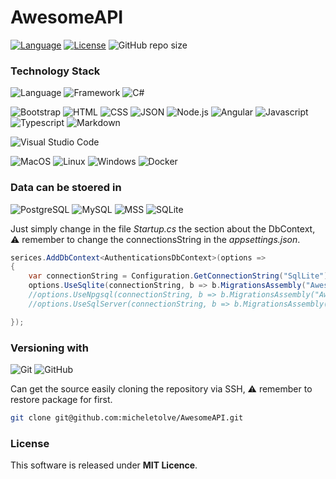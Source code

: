 # AwesomeAPI

[![Language](https://img.shields.io/badge/language-C%23-green.svg)](https://docs.microsoft.com/en-us/dotnet/csharp/)
[![License](https://img.shields.io/badge/license-MIT-blue.svg)](https://mit-license.org/)
![GitHub repo size](https://img.shields.io/github/repo-size/micheletolve/AwesomeAPI)

### Technology Stack
![Language](https://img.shields.io/badge/-C%20Sharp-grey?style=for-the-badge&logo=csharp&logoWidth=20&logoColor=white&labelColor=blue)
![Framework](https://img.shields.io/badge/-DotNet5-grey?style=for-the-badge&logo=dotnet&logoWidth=20&logoColor=white&labelColor=blue)
![C#](https://img.shields.io/badge/-CSharp-grey?style=for-the-badge&logo=csharp&logoWidth=20&logoColor=white&labelColor=blue)

![Bootstrap](https://img.shields.io/badge/-Bootstrap-grey?style=for-the-badge&logo=bootstrap&logoWidth=20&logoColor=white&labelColor=blue)
![HTML](https://img.shields.io/badge/-HTML-grey?style=for-the-badge&logo=html5&logoWidth=20&logoColor=white&labelColor=blue)
![CSS](https://img.shields.io/badge/-CSS-grey?style=for-the-badge&logo=css3&logoWidth=20&logoColor=white&labelColor=blue)
![JSON](https://img.shields.io/badge/-JSON-grey?style=for-the-badge&logo=json&logoWidth=20&logoColor=white&labelColor=blue)
![Node.js](https://img.shields.io/badge/-Node.js-grey?style=for-the-badge&logo=node.js&logoWidth=20&logoColor=white&labelColor=blue)
![Angular](https://img.shields.io/badge/-Angular-grey?style=for-the-badge&logo=angularjs&logoWidth=20&logoColor=white&labelColor=blue)
![Javascript](https://img.shields.io/badge/-javascript-grey?style=for-the-badge&logo=javascript&logoWidth=20&logoColor=white&labelColor=blue)
![Typescript](https://img.shields.io/badge/-typescript-grey?style=for-the-badge&logo=typescript&logoWidth=20&logoColor=white&labelColor=blue)
![Markdown](https://img.shields.io/badge/-Markdown-grey?style=for-the-badge&logo=markdown&logoWidth=20&logoColor=white&labelColor=blue)

![Visual Studio Code](https://img.shields.io/badge/-Visual%20Studio%20Code-grey?style=for-the-badge&logo=visual-studio-code&logoWidth=20&logoColor=white&labelColor=blue)

![MacOS](https://img.shields.io/badge/-BigSur-grey?style=for-the-badge&logo=macos&labelColor=blue&logoWidth=20&logoColor=white)
![Linux](https://img.shields.io/badge/-Debian-grey?style=for-the-badge&logo=linux&labelColor=blue&logoWidth=20&logoColor=white)
![Windows](https://img.shields.io/badge/-Win10-grey?style=for-the-badge&logo=windows&labelColor=blue&logoWidth=20&logoColor=white)
![Docker](https://img.shields.io/badge/-Docker%20Ready-grey?style=for-the-badge&logo=docker&labelColor=blue&logoWidth=20&logoColor=white)

### Data can be stoered in
![PostgreSQL](https://img.shields.io/badge/-PostgreSQL-grey?style=for-the-badge&logo=postgresql&logoColor=black&labelColor=cyan&logoWidth=20)
![MySQL](https://img.shields.io/badge/-MySQL-grey?style=for-the-badge&logo=mysql&logoColor=black&labelColor=cyan&logoWidth=20)
![MSS](https://img.shields.io/badge/-MSSQLServer-grey?style=for-the-badge&logo=microsoftsqlserver&logoColor=black&labelColor=cyan&logoWidth=20)
![SQLite](https://img.shields.io/badge/-SQLite-grey?style=for-the-badge&logo=sqlite&logoColor=black&labelColor=cyan&logoWidth=20)

Just simply change in the file <i>Startup.cs</i> the section about the DbContext, ⚠️  remember to change the connectionsString in the <i>appsettings.json</i>.
```c#
serices.AddDbContext<AuthenticationsDbContext>(options =>
{
    var connectionString = Configuration.GetConnectionString("SqlLite");
    options.UseSqlite(connectionString, b => b.MigrationsAssembly("AwesomeAPI"));
    //options.UseNpgsql(connectionString, b => b.MigrationsAssembly("AwesomeAPI"));
    //options.UseSqlServer(connectionString, b => b.MigrationsAssembly("AwesomeAPI"));

});
```

### Versioning with
![Git](https://img.shields.io/badge/-Git-grey?style=for-the-badge&logo=git&labelColor=red&logoWidth=20&logoColor=white)
![GitHub](https://img.shields.io/badge/-GitHub-grey?style=for-the-badge&logo=github&labelColor=red&logoWidth=20&logoColor=white)

Can get the source easily cloning the repository via SSH, ⚠️ remember to restore package for first.
```bash
git clone git@github.com:micheletolve/AwesomeAPI.git
```

### License

This software is released under **MIT Licence**.


